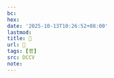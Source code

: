```yaml
---
bc:
hex:
date: '2025-10-13T10:26:52+08:00'
lastmod:
title: 􁞞
url: 􁞞
tags: [菅]
src: DCCV
note:
---
```

